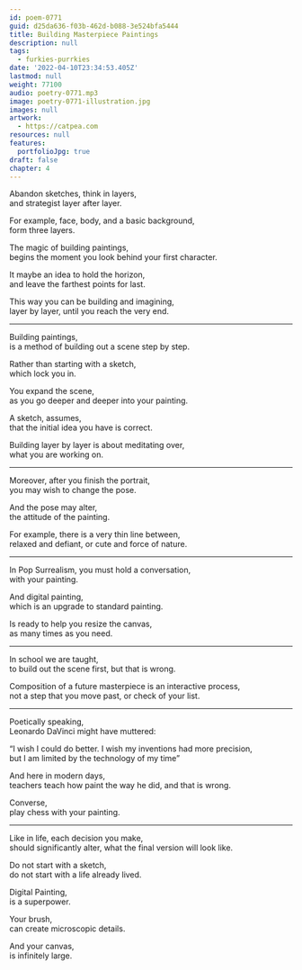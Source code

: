 ```yaml
---
id: poem-0771
guid: d25da636-f03b-462d-b088-3e524bfa5444
title: Building Masterpiece Paintings
description: null
tags:
  - furkies-purrkies
date: '2022-04-10T23:34:53.405Z'
lastmod: null
weight: 77100
audio: poetry-0771.mp3
image: poetry-0771-illustration.jpg
images: null
artwork:
  - https://catpea.com
resources: null
features:
  portfolioJpg: true
draft: false
chapter: 4
---
```


Abandon sketches, think in layers,\
and strategist layer after layer.

For example, face, body, and a basic background,\
form three layers.

The magic of building paintings,\
begins the moment you look behind your first character.

It maybe an idea to hold the horizon,\
and leave the farthest points for last.

This way you can be building and imagining,\
layer by layer, until you reach the very end.

---

Building paintings,\
is a method of building out a scene step by step.

Rather than starting with a sketch,\
which lock you in.

You expand the scene,\
as you go deeper and deeper into your painting.

A sketch, assumes,\
that the initial idea you have is correct.

Building layer by layer is about meditating over,\
what you are working on.

---

Moreover, after you finish the portrait,\
you may wish to change the pose.

And the pose may alter,\
the attitude of the painting.

For example, there is a very thin line between,\
relaxed and defiant, or cute and force of nature.

---

In Pop Surrealism, you must hold a conversation,\
with your painting.

And digital painting,\
which is an upgrade to standard painting.

Is ready to help you resize the canvas,\
as many times as you need.

---

In school we are taught,\
to build out the scene first, but that is wrong.

Composition of a future masterpiece is an interactive process,\
not a step that you move past, or check of your list.

---

Poetically speaking,\
Leonardo DaVinci might have muttered:

“I wish I could do better. I wish my inventions had more precision,\
but I am limited by the technology of my time”

And here in modern days,\
teachers teach how paint the way he did, and that is wrong.

Converse,\
play chess with your painting.

---

Like in life, each decision you make,\
should significantly alter, what the final version will look like.

Do not start with a sketch,\
do not start with a life already lived.

Digital Painting,\
is a superpower.

Your brush,\
can create microscopic details.

And your canvas,\
is infinitely large.
